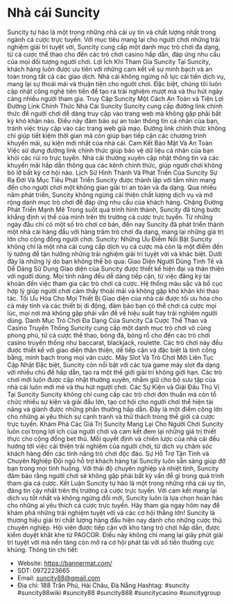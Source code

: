 # Nhà cái Suncity
Suncity tự hào là một trong những nhà cái uy tín và chất lượng nhất trong ngành cá cược trực tuyến. Với mục tiêu mang lại cho người chơi những trải nghiệm giải trí tuyệt vời, Suncity cung cấp một danh mục trò chơi đa dạng, từ cá cược thể thao cho đến các trò chơi casino hấp dẫn, đáp ứng nhu cầu của mọi đối tượng người chơi.
Lợi Ích Khi Tham Gia Suncity
Tại Suncity, khách hàng luôn được ưu tiên với những cam kết về sự minh bạch và an toàn trong tất cả các giao dịch. Nhà cái không ngừng nỗ lực cải tiến dịch vụ, mang lại sự thoải mái và thuận tiện cho người chơi. Đặc biệt, chúng tôi luôn cập nhật công nghệ tiên tiến để tạo ra trải nghiệm mượt mà và thu hút ngày càng nhiều người tham gia.
Truy Cập Suncity Một Cách An Toàn và Tiện Lợi
Đường Link Chính Thức Nhà Cái Suncity
Suncity cung cấp đường link chính thức để người chơi dễ dàng truy cập vào trang web mà không gặp phải bất kỳ khó khăn nào. Điều này đảm bảo sự an toàn thông tin cá nhân của bạn, tránh việc truy cập vào các trang web giả mạo. Đường link chính thức không chỉ giúp tiết kiệm thời gian mà còn giúp bạn tiếp cận các chương trình khuyến mãi, sự kiện mới nhất của nhà cái.
Cam Kết Bảo Mật Và An Toàn
Việc sử dụng đường link chính thức giúp bảo vệ dữ liệu cá nhân của bạn khỏi các rủi ro trực tuyến. Nhà cái thường xuyên cập nhật thông tin và các khuyến mãi hấp dẫn thông qua các kênh chính thức, giúp người chơi không bỏ lỡ bất kỳ cơ hội nào.
Lịch Sử Hình Thành Và Phát Triển Của Suncity
Sự Ra Đời Và Mục Tiêu Phát Triển
Suncity được thành lập với tầm nhìn mang đến cho người chơi một không gian giải trí an toàn và đa dạng. Qua nhiều năm phát triển, Suncity không ngừng cải thiện chất lượng dịch vụ và mở rộng danh mục trò chơi để đáp ứng nhu cầu của khách hàng.
Chặng Đường Phát Triển Mạnh Mẽ
Trong suốt quá trình hình thành, Suncity đã từng bước khẳng định vị thế của mình trên thị trường cá cược trực tuyến. Từ những ngày đầu chỉ có một số trò chơi cơ bản, đến nay Suncity đã phát triển thành một nhà cái hàng đầu với hàng trăm trò chơi đa dạng, mang lại những giá trị lớn cho cộng đồng người chơi.
Suncity: Những Ưu Điểm Nổi Bật
Suncity không chỉ là một nhà cái cung cấp dịch vụ cá cược mà còn là một điểm đến lý tưởng để tận hưởng những trải nghiệm giải trí tuyệt vời và khác biệt. Dưới đây là những lý do bạn không thể bỏ qua:
Giao Diện Người Dùng Tinh Tế và Dễ Dàng Sử Dụng
Giao diện của Suncity được thiết kế hiện đại và thân thiện với người dùng. Mọi tính năng đều dễ dàng tiếp cận, từ việc đăng ký tài khoản đến việc tham gia các trò chơi cá cược. Hệ thống màu sắc và bố cục hợp lý giúp người chơi cảm thấy thoải mái và không gặp khó khăn khi thao tác.
Tối Ưu Hóa Cho Mọi Thiết Bị
Giao diện của nhà cái được tối ưu hóa cho cả máy tính và các thiết bị di động, đảm bảo bạn có thể chơi cá cược mọi lúc, mọi nơi mà không gặp phải vấn đề về hiệu suất hay trải nghiệm người dùng.
Danh Mục Trò Chơi Đa Dạng Của Suncity
Cá Cược Thể Thao và Casino Truyền Thống
Suncity cung cấp một danh mục trò chơi vô cùng phong phú, từ cá cược thể thao, bóng đá, bóng rổ cho đến các trò chơi casino truyền thống như baccarat, blackjack, roulette. Các trò chơi này đều được thiết kế với giao diện thân thiện, dễ tiếp cận và đặc biệt là tính công bằng, minh bạch trong mọi ván cược.
Máy Slot Và Trò Chơi Mới Liên Tục Cập Nhật
Đặc biệt, Suncity còn nổi bật với các tựa game máy slot đa dạng với nhiều chủ đề hấp dẫn, tạo ra một thế giới giải trí không giới hạn. Các trò chơi mới luôn được cập nhật thường xuyên, nhằm giữ cho bộ sưu tập của nhà cái luôn mới mẻ và thu hút người chơi.
Các Sự Kiện và Giải Đấu Thú Vị Tại Suncity
Suncity không chỉ cung cấp các trò chơi đơn thuần mà còn tổ chức nhiều sự kiện và giải đấu lớn, tạo cơ hội cho người chơi thể hiện tài năng và giành được những phần thưởng hấp dẫn. Đây là một điểm cộng lớn cho những ai yêu thích sự cạnh tranh và thử thách trong thế giới cá cược trực tuyến.
Khám Phá Các Giá Trị Suncity Mang Lại Cho Người Chơi
Suncity luôn coi trọng lợi ích của người chơi và cam kết đem lại những giá trị thiết thực cho cộng đồng bet thủ. Mỗi quyết định và chiến lược của nhà cái đều hướng tới việc cải thiện trải nghiệm của người chơi, từ dịch vụ chăm sóc khách hàng đến các tính năng trò chơi độc đáo.
Sự Hỗ Trợ Tận Tình và Chuyên Nghiệp
Đội ngũ hỗ trợ khách hàng tại Suncity luôn sẵn sàng giúp đỡ bạn trong mọi tình huống. Với thái độ chuyên nghiệp và nhiệt tình, Suncity đảm bảo rằng người chơi sẽ không gặp phải bất kỳ vấn đề gì trong quá trình tham gia cá cược.
Kết Luận
Suncity tự hào là một trong những nhà cái uy tín, đáng tin cậy nhất trên thị trường cá cược trực tuyến. Với cam kết mang lại dịch vụ tốt nhất và không ngừng đổi mới, Suncity luôn là lựa chọn hoàn hảo cho những ai yêu thích cá cược trực tuyến. Hãy tham gia ngay hôm nay để khám phá những trải nghiệm tuyệt vời và các cơ hội thắng lớn!
Suncity là thương hiệu giải trí chất lượng hàng đầu hiện nay dành cho những cược thủ chuyên nghiệp. Hội viên được tiếp cận với kho tàng trò chơi hấp dẫn, được kiểm duyệt khắt khe từ PAGCOR. Điều này không chỉ mang lại giây phút giải trí tuyệt vời mà nền tảng còn mở ra cơ hội phát tài với số tiền thưởng cực khủng.
Thông tin chi tiết:
- Website: https://bannermat.com/
- SDT: 0972223665
- Email: suncity88@gmail.com
- Địa chỉ: 188 Trần Phú, Hải Châu, Đà Nẵng
Hashtag: #suncity #suncity88wiki #suncity88 #suncity888 #suncitycasino #suncitygroup